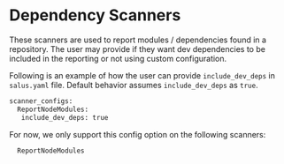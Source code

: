 # Dependency Scanners

These scanners are used to report modules / dependencies found in a repository. The user may provide if they want dev dependencies to be included in the reporting or not using custom configuration.

Following is an example of how the user can provide `include_dev_deps` in `salus.yaml` file.
Default behavior assumes `include_dev_deps` as `true`.

```sh
scanner_configs:
  ReportNodeModules:
   include_dev_deps: true
```

For now, we only support this config option on the following scanners:

```
  ReportNodeModules
```